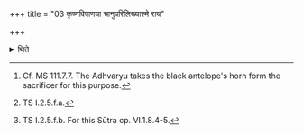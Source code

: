 +++
title = "03 कृष्णविषाणया चानुपरिलिख्यास्मे राय"

+++

<details><summary>थिते</summary>

3. And having drawn another line round it by means of the horn of black antelope,[^1] with asme rāyaḥ...[^2] having poured into the pot as much earth as much has been soaked (with ghee), he gives it to the sacrificer with tve rāyaḥ..[^3]  


[^1]: Cf. MS 111.7.7. The Adhvaryu takes the black antelope's horn form the sacrificer for this purpose.  

[^2]: TS I.2.5.f.a.  

[^3]: TS I.2.5.f.b. For this Sūtra cp. VI.1.8.4-5.
</details>

